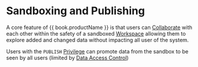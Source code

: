 # Sandboxing and Publishing

A core feature of {{ book.productName }} is that users can [Collaborate](colaboration.md)
with each other within the safety of a sandboxed
[Workspace](workspaces.md) allowing them to explore added and changed
data without impacting all user of the system.

Users with the `PUBLISH` [Privilege](privilages.md) can promote data
from the sandbox to be seen by all users (limited by [Data Access
Control](data-access-control.md))
